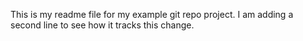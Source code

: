 This is my readme file for my example git repo project.
I am adding a second line to see how it tracks this change.

